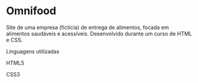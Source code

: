 # Omnifood

Site de uma empresa (fictícia) de entrega de alimentos, focada em alimentos saudáveis e acessíveis. Desenvolvido durante um curso de HTML e CSS.

<p>Linguagens utilizadas<p>
<p>HTML5<p>
<p>CSS3<p>
